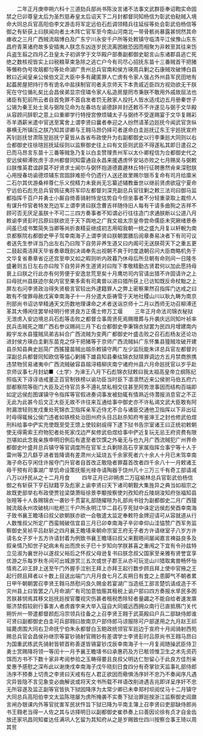 <!-- { "loadSidebar": true } -->
　　二年正月庚申朔六科十三道劾兵部尚书陈汝言诸不法事文武群臣奉诏鞫实命固禁之巳卯尊皇太后为圣烈慈寿皇太后诏天下二月封都督同知杨信为彰武伯鞑贼入境命大同总兵官高阳伯李文游击将军定远伯石彪调领精兵往延绥等处会彰武伯杨信等御之有斩获上曰朕闻向者土木阵亡官军至今南山河南北一带骨骸尚暴露甚悯然其命瘗收之三月广西贼流刼博白及广东宁川永安千户所等处敕镇守临清平江侯豫山东东昌府青莱诸府故多安插夷人朕念东凶连岁民流离困敝恐因而相聚为非敕至其往来饬兵盗生翦之四月乙丑皇太子初讲学于文华殿户部奏副都御史聪言山东诸郡县逃亡死绝之数核视皆实上曰税粮草束急除之逃亡户今有司尽心招抚东苗十三番贼首干把猪等僭称伪号攻刼都匀等处命湖广贵州总兵官南和侯方瑛周兵剿之石康贼攻破博白县敕曰近闻皇亲公侯伯文正大臣中多有藏匿罪人亡虏有令家人强占外州县军民田地有起葢房屋把持行市有诡名中盐挟制官司者夫京师天下本贵戚近臣四方视効欲无干朕宪在守位循礼矣比会昌侯弟显宗侄璘令家人私造房屋罔市秉朕不敢用外戚故屈法也诸臣有犯前所云者自首免罪不首自发者罚无赦家人投托人皆水适戌边五月册秦世子公锡为秦王处士吴与弼陛见命为左春坊左谕德辞并封还敕币不许遂见与弼于文华殿从容顾问辞职之意上曰重卿学行特授宫僚烦辅太子与弼终不受遂赐宴于文华复赐彩币羊酒薪米遣中官送至寓舍上谓李贤曰曩者奉迎之人纷然请革边廵抚今闻武官贪纵暴横无所镇压之朕乃知其谬卿与王翱马昂仍择可者遂命白圭廵抚辽东王宇廵抚宣府芮钊廵抚甘肃陈翌廵抚宁夏皆从各省布政使升为右副都御史以行李秉廵大同则以右佥都御史往徐瑄廵抚延绥则以监察御史往上曰有文臣则武臣不得遂私其即日遣召之已而马昂言东苗十三番等贼急乃复以白圭赞理贵州军以太仆卿程信为佥都御史代之安远侯柳溥败虏于凉州都督同知雷通自永昌来援遇虏怀安站亦败之七月赐吴与弼敕曰朕惟英君谊辟莫不好贤求士闻尔与弼怀抱道德嘉遯林丘特行征聘惠然肻来深慰朕心用授春坊谕德烦辅东宫固辞难拒今仍遗行人送还故里赐尔银币复命有司月给廪米二石尔其优游桑梓尊仁乐义傥精力未衰尚无忘纂述辅教垂世以继前贤虏欲寇宁夏命宁远伯石彪充总兵官佩征夷将军印左都督刘深充副总兵官往剿之敕三法司曰御马监都指挥千百户并勇士小厮自倚善骑射恃宠估势自今但坐事者不分轻重录取上裁伶人有谋升伶官者特发充边军上谓李贤曰朕念曹吉祥随侍旧人每有干请多曲狥之吉祥不顾可否无厌足虽朕十不可二三四方奏事者不知谓必行往往造门求通朕断以公道八月敕谕李贤彭时吕原曰朕欲览于天下舆地之广我文祖太宗皇帝尝命儒臣未究厥绪景泰间虽已成书繁简失当卿等尚折衷精妥继成初志用昭我朝一统之盛九月复以轩輗为南京都察院右都御史甲子驾幸南海子上谓李贤曰朕朝罢膳后阅章奏易决者下有司可议者送先生参详当乃出左右乃曰陛下自劳非养生道又曰内阁可无送朕荷天下之重五更二鼓起斋洁拜天毕省奏章既剖决谒奉先出视朝不爽于时度退朝召问大臣商略机务于文华复省奏章省讫还宫至申又如之暇则听内政暮乃休母后所旦朝有命则间一日隆冬盛暑则五日左右亦曰陛下自劳非养生道贤对曰陛下孝敬精勤古贤君何以加此愿持毋衰上曰朕之行此亦有何劳便于安逸怠荒至矣十月鹰坊司内官请出猎不许固请许之上曰毋扰州县朕迹尔矣内官至果多索有司禽兽以进曰猎所获上已访知既反命杖黜之上屏左右问李贤政治得失贤极言官较出外逮籍罪人之弊上密察果然召指挥门达戒之曰敢有不悛罪毋赦戊寅幸南海子十一月分遣大臣祷雪于天地社稷山川以耿九畴为南京刑部尚书诏访举精通天文历数地理课命之术者送诣京师十二月以西师无功召柳溥还革其大傅闲住罢举经明行修贤良方正儒士修万工堰 
　　三年正月命法司锦衣秘狱无泄虏入安边境总兵石彪等击败之都督佥事周贤死焉赐赠葬与升袭庆远同知叶祯率民兵击贼死之赠广西右参议赐祠三月下右佥都御史李秉锦衣狱罢为民四月增建南内殿宇龙水县獞贼凤弟吉紏合广西流贼为变两广都御史叶盛击败之召石彪杨友还论功进封侯方瑛白圭剿东苗克之俘干把猪等于京师广西流贼紏广东怀集县獞贼攻破开建县杀知县典史廵简广西猺獞苗贼出刼杀敕镇守两广左少监阮能朱详总兵官左都督刘深副总兵都督同知欧信等恊心剿捕下雄县知县秦纮锦衣狱赎罪调边方五月禁商旅携违禁物贸易诸夷中广西流贼破容县刼浔梧柳庆南宁诸府州县六月命廵抚官以岁乎赴京师议事七月封幼■〈土学〉为渖王八月下石彪锦衣狱敕曰我太祖高皇帝立纲陈纪照临天下谆谆诰戒董正百官制铁榜以谕功臣当时臣下凛凛然近来公侯驸马伯五府六部都察院等衙门大臣及近侍官员多不遵礼禁私相交往甚至阿势泄事因而结构百端即如定远侯彪图谋镇守令指挥等官假进奏词事发被劾辄有情熟近侍濳报消息官之不正无此为此甚今后文正大臣无故不许往来互通给事中御史亦不许私谒文武大臣敢有阿附漏泄轻则发戍重处死锦衣卫指挥亲军近侍尤不合与诸臣交通他卫指挥以下非出征时毋得辄候公侯门违者如铁榜处治田州府头目吕赵杀知府岑鉴渖王之封也修武伯煜刑科给事中俨实充使既至受王馈上使较尉觇得下逮下狱书告宗室诸王曰正统初敕朝使无得需索王府物犯者处死家戊边严矣修武伯煜给事中俨近复玩无忌王府资费有限岂堪如此念我亲族申明旧例后有遣至者饮馔之外毫无与也九月广西流贼犯广州界命都御史叶盛并总兵镇守等官调度所在官军土兵剿除高石亨家属指挥佥事宁等十人于雷州等卫凡繇亨进者皆降谪有差肃州火延烧五千余家死者六十余人十月已未驾幸南海子命石亨闲住许报夺门升官者自首改正敢隐者罪葢首改者四千余八十一月敕诸王毋干预有司事湖广旱饥命设策抚赈光禄寺请陶器于饶州凡十三万三千有奇工部请减八万以纾民从之十二月月食 
　　四年正月已卯朔虏二万寇榆林总兵官彰武伯杨信御之有斩获下亨石狱籍亨及彪家上谕李贤曰天下诸司朝觐大集旌异之典当如祖宗之故既吏部举右布政使贾铨梁棨萧晅徐景李颙按察使刘孜知府丘陵胡浚知府张福知县张暄等十人各赐锦衣一袭钞千贯宴礼部随擢暄为礼部尚书铨为副都御史二月广西獞贼流刼永州攻破桃川枇杷三千户所永明江华二县石亨死狱中诛定远侯彪癸酉幸南海子致书襄王瞻墡曰叔父欲朝朕亦欲一会敬遣太监定奉敕符金牌迎请可从容就道从行人数惟叔父所定广西蛮贼破信宜县三月已卯幸南海子辛卯幸仰山洼恊赞广西军务监察御史吴祯平吕赵斩之四月襄王瞻墡来朝命宗室王府无子者方许请继室子八岁方许请名女子岁十五方许请封着为例致书襄王瞻墡曰叔父来觐晤间屡闻嘉言裨益良多及叙亲情乃知世子妃病未有出而庶长子巳十岁知向学朕甚喜之重闱之下宜有令孙兹特立见淑为襄世孙以遂叔父裕后之怀叔父母逊复书曰朕念叔父国家至亲雅有贤誉宜享优游之乐每岁秋冬间可出城游赏三五次或世子郡王从亦可玩览山川猎取禽兽畅怀怡情焉乙卯王辞上送至午门外握手泣别王拜上亦拜王起行数步顾且拜上使中官掖之王起行顾且拜者以十数上目送出端门六月月食七月乙亥朔日有食之上患脚气不朝者累日甲午朝朝罢召李贤王翱马昂慰问良久赐金若宴湖广当造纸工部言楚饥请成造于不灾州县上曰皆罢之八月命湖广有司加意恤赈其租税上谕户部曰四方奏报水旱民多困苦朕甚悯焉其移文廵抚廵按官覆视灾伤甚者租税悉除轻者量蠲之不能自给者速发廪赈济禁假较尉行事害人者虏酋孛来大举入寇自大同威远西拥众南行已直抵鴈门关代朔忻州一带遣都督颜彪冯宗领兵往备之上召李贤王翱于武英殿曰户兵二部缺侍郎谁可贤曰副都御史白圭可兵部翱曰故南京户部侍郎马谅服除可户部遂用之九月赵王祁镃薨虏围大同右卫命抚宁伯朱永都督白玉鲍政统领官军廵边于宣府十月阅骑射西苑赐总兵官会昌侯孙继宗等宴钞骑射官赐钞有差谓学士李贤彭时吕原尚书王翱马昂曰为国重武练武先骑射皆顿首称善遂皆锡宴钞戊辰幸南海子十一月复阅随操武臣侍卫勇士赏赐降将领一等闰十一月予襄王瞻墡书曰承惠药及方已秪领惟卫生之术先资药饵而方书不下数十家非考阅参验之玉畴得要且良叔父明达仁恕留心于此良方佳剂亲爱惠予感慰之深布此以谢庚戌幸南海子戊午晓刻日食四分有奇掌钦天监事礼部侍郎汤序不预奏上切责之李贤曰天戒有在人君正欲因而儆惧汤序奸不忠乃不奏闻序凡遇灾异皆隐不言见象变必曲解说或将天文书所载不祥语改削进遇吉兆即详呈序奸不忠无所容遂及监正副等官皆执下狱因降序为太常少卿已未幸郑村坝阅仗马十二月镇守大同总兵高阳伯李文太监陈瑄屡为虏所掩袭不实奏下狱治罪廵按浙江监察御史阎鼐言闸办银课内外等官扰害军民状忤旨下狱已降为平南主簿上召李贤曰吏部缺侍郎尚书王翱老当得一人佐之其与访择明日以副都御史崔恭奏上曰善因论徐有贞才自金齿放还家巩昌同知崔达任满巩人乞留为其知府从之是岁赐致仕四川按察佥事王琦以周其贫 
